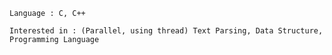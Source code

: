     Language : C, C++
    
    Interested in : (Parallel, using thread) Text Parsing, Data Structure, Programming Language

